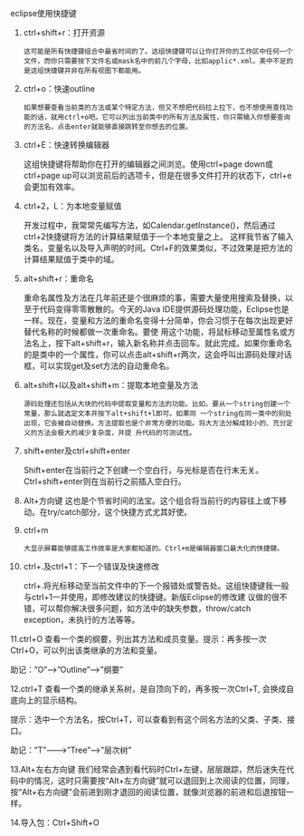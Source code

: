 eclipse使用快捷键

1. ctrl+shift+r：打开资源

       这可能是所有快捷键组合中最省时间的了。这组快捷键可以让你打开你的工作区中任何一个文件，而你只需要按下文件名或mask名中的前几个字母，比如applic*.xml。美中不足的是这组快捷键并非在所有视图下都能用。


2. ctrl+o：快速outline

       如果想要查看当前类的方法或某个特定方法，但又不想把代码拉上拉下，也不想使用查找功能的话，就用ctrl+o吧。它可以列出当前类中的所有方法及属性，你只需输入你想要查询的方法名，点击enter就能够直接跳转至你想去的位置。


3. ctrl+E：快速转换编辑器

      这组快捷键将帮助你在打开的编辑器之间浏览。使用ctrl+page down或ctrl+page up可以浏览前后的选项卡，但是在很多文件打开的状态下，ctrl+e会更加有效率。

4. ctrl+2，L：为本地变量赋值

      开发过程中，我常常先编写方法，如Calendar.getInstance()，然后通过ctrl+2快捷键将方法的计算结果赋值于一个本地变量之上。 这样我节省了输入类名，变量名以及导入声明的时间。Ctrl+F的效果类似，不过效果是把方法的计算结果赋值于类中的域。


 5. alt+shift+r：重命名

       重命名属性及方法在几年前还是个很麻烦的事，需要大量使用搜索及替换，以至于代码变得零零散散的。今天的Java IDE提供源码处理功能，Eclipse也是一样。现在，变量和方法的重命名变得十分简单，你会习惯于在每次出现更好替代名称的时候都做一次重命名。要使 用这个功能，将鼠标移动至属性名或方法名上，按下alt+shift+r，输入新名称并点击回车。就此完成。如果你重命名的是类中的一个属性，你可以点击alt+shift+r两次，这会呼叫出源码处理对话框，可以实现get及set方法的自动重命名。

6. alt+shift+l以及alt+shift+m：提取本地变量及方法

       源码处理还包括从大块的代码中提取变量和方法的功能。比如，要从一个string创建一个常量，那么就选定文本并按下alt+shift+l即可。如果同 一个string在同一类中的别处出现，它会被自动替换。方法提取也是个非常方便的功能。将大方法分解成较小的、充分定义的方法会极大的减少复杂度，并提 升代码的可测试性。


 7. shift+enter及ctrl+shift+enter

       Shift+enter在当前行之下创建一个空白行，与光标是否在行末无关。Ctrl+shift+enter则在当前行之前插入空白行。

8. Alt+方向键
       这也是个节省时间的法宝。这个组合将当前行的内容往上或下移动。在try/catch部分，这个快捷方式尤其好使。   


9. ctrl+m

       大显示屏幕能够提高工作效率是大家都知道的。Ctrl+m是编辑器窗口最大化的快捷键。


10. ctrl+.及ctrl+1：下一个错误及快速修改

       ctrl+.将光标移动至当前文件中的下一个报错处或警告处。这组快捷键我一般与ctrl+1一并使用，即修改建议的快捷键。新版Eclipse的修改建 议做的很不错，可以帮你解决很多问题，如方法中的缺失参数，throw/catch exception，未执行的方法等等。


11.ctrl+O
       查看一个类的纲要，列出其方法和成员变量。提示：再多按一次Ctrl+O，可以列出该类继承的方法和变量。

助记：”O”—>”Outline”—>”纲要”


12.ctrl+T
       查看一个类的继承关系树，是自顶向下的，再多按一次Ctrl+T, 会换成自底向上的显示结构。

提示：选中一个方法名，按Ctrl+T，可以查看到有这个同名方法的父类、子类、接口。

助记：”T”——->”Tree”—–>”层次树”


13.Alt+左右方向键
     我们经常会遇到看代码时Ctrl+左键，层层跟踪，然后迷失在代码中的情况，这时只需要按“Alt+左方向键”就可以退回到上次阅读的位置，同理，按“Alt+右方向键”会前进到刚才退回的阅读位置，就像浏览器的前进和后退按钮一样。


14.导入包：Ctrl+Shift+O





